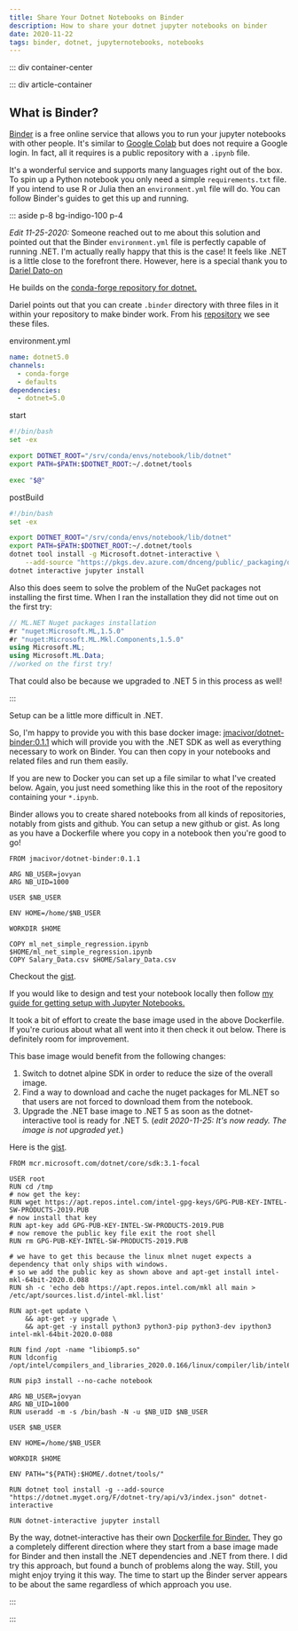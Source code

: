 ```yaml
---
title: Share Your Dotnet Notebooks on Binder
description: How to share your dotnet jupyter notebooks on binder
date: 2020-11-22
tags: binder, dotnet, jupyternotebooks, notebooks
---
```


<page-header title="Share Your .NET Notebooks on Binder"></page-header>

::: div container-center

<picture-wrapper file-name="heroes/robotmlnet-yes" alt-text="The ML.NET logo with a robot face next to it."></picture-wrapper>

::: div article-container

## What is Binder?

[Binder](https://mybinder.org/) is a free online service that allows you to run your jupyter notebooks with other people. It's similar to [Google Colab](https://colab.research.google.com) but does not require a Google login. In fact, all it requires is a public repository with a `.ipynb` file. 

It's a wonderful service and supports many languages right out of the box. To spin up a Python notebook you only need a simple `requirements.txt` file. If you intend to use R or Julia then an `environment.yml` file will do. You can follow Binder's guides to get this up and running.

::: aside p-8 bg-indigo-100 p-4

_Edit 11-25-2020:_ Someone reached out to me about this solution and pointed out that the Binder `environment.yml` file is perfectly capable of running .NET. I'm actually really happy that this is the case! It feels like .NET is a little close to the forefront there. However, here is a special thank you to [Dariel Dato-on](https://github.com/oddrationale)

He builds on the [conda-forge repository for dotnet.](https://anaconda.org/conda-forge/dotnet)

Dariel points out that you can create `.binder` directory with three files in it within your repository to make binder work. From his [repository](https://github.com/oddrationale/AdventOfCode2020CSharp/tree/main/.binder) we see these files.

environment.yml

``` yml
name: dotnet5.0
channels:
  - conda-forge
  - defaults
dependencies:
  - dotnet=5.0
```

start

``` bash
#!/bin/bash
set -ex

export DOTNET_ROOT="/srv/conda/envs/notebook/lib/dotnet"
export PATH=$PATH:$DOTNET_ROOT:~/.dotnet/tools

exec "$@"
```

postBuild

``` bash
#!/bin/bash
set -ex

export DOTNET_ROOT="/srv/conda/envs/notebook/lib/dotnet"
export PATH=$PATH:$DOTNET_ROOT:~/.dotnet/tools
dotnet tool install -g Microsoft.dotnet-interactive \
    --add-source "https://pkgs.dev.azure.com/dnceng/public/_packaging/dotnet-tools/nuget/v3/index.json"
dotnet interactive jupyter install
```

Also this does seem to solve the problem of the NuGet packages not installing the first time. When I ran the installation they did not time out on the first try:

``` csharp
// ML.NET Nuget packages installation
#r "nuget:Microsoft.ML,1.5.0"
#r "nuget:Microsoft.ML.Mkl.Components,1.5.0"
using Microsoft.ML;    
using Microsoft.ML.Data;
//worked on the first try!
```

That could also be because we upgraded to .NET 5 in this process as well!

:::

Setup can be a little more difficult in .NET. 

So, I'm happy to provide you with this base docker image: [jmacivor/dotnet-binder:0.1.1](https://hub.docker.com/layers/127236981/jmacivor/dotnet-binder/0.1.1/images/sha256-095b5f0245b905d1e9fcce399510198fd98f5b3445d362126453cf3ac526f908?context=explore&tab=layers) which will provide you with the .NET SDK as well as everything necessary to work on Binder. You can then copy in your notebooks and related files and run them easily.

If you are new to Docker you can set up a file similar to what I've created below. Again, you just need something like this in the root of the repository containing your `*.ipynb`. 

Binder allows you to create shared notebooks from all kinds of repositories, notably from gists and github. You can setup a new github or gist. As long as you have a Dockerfile where you copy in a notebook then you're good to go!

``` docker
FROM jmacivor/dotnet-binder:0.1.1

ARG NB_USER=jovyan
ARG NB_UID=1000

USER $NB_USER

ENV HOME=/home/$NB_USER

WORKDIR $HOME

COPY ml_net_simple_regression.ipynb $HOME/ml_net_simple_regression.ipynb
COPY Salary_Data.csv $HOME/Salary_Data.csv
```
Checkout the [gist](https://gist.github.com/RobotOptimist/1bfd719dc621af45a0e633ffa7ecb9ec).

If you would like to design and test your notebook locally then follow [my guide for getting setup with Jupyter Notebooks.](/blog/get-set-up-with-dotnet-and-jupyter-notebooks)

It took a bit of effort to create the base image used in the above Dockerfile. If you're curious about what all went into it then check it out below. There is definitely room for improvement. 

This base image would benefit from the following changes:

1. Switch to dotnet alpine SDK in order to reduce the size of the overall image.
2. Find a way to download and cache the nuget packages for ML.NET so that users are not forced to download them from the notebook.
3. Upgrade the .NET base image to .NET 5 as soon as the dotnet-interactive tool is ready for .NET 5. (_edit 2020-11-25: It's now ready. The image is not upgraded yet._)

Here is the [gist](https://gist.github.com/RobotOptimist/818873bd61e03a3c934d79d7612e4107).

``` docker
FROM mcr.microsoft.com/dotnet/core/sdk:3.1-focal

USER root
RUN cd /tmp
# now get the key:
RUN wget https://apt.repos.intel.com/intel-gpg-keys/GPG-PUB-KEY-INTEL-SW-PRODUCTS-2019.PUB
# now install that key
RUN apt-key add GPG-PUB-KEY-INTEL-SW-PRODUCTS-2019.PUB
# now remove the public key file exit the root shell
RUN rm GPG-PUB-KEY-INTEL-SW-PRODUCTS-2019.PUB

# we have to get this because the linux mlnet nuget expects a dependency that only ships with windows.
# so we add the public key as shown above and apt-get install intel-mkl-64bit-2020.0.088 
RUN sh -c 'echo deb https://apt.repos.intel.com/mkl all main > /etc/apt/sources.list.d/intel-mkl.list'

RUN apt-get update \
    && apt-get -y upgrade \
    && apt-get -y install python3 python3-pip python3-dev ipython3 intel-mkl-64bit-2020.0-088

RUN find /opt -name "libiomp5.so"
RUN ldconfig /opt/intel/compilers_and_libraries_2020.0.166/linux/compiler/lib/intel64_lin/

RUN pip3 install --no-cache notebook

ARG NB_USER=jovyan
ARG NB_UID=1000
RUN useradd -m -s /bin/bash -N -u $NB_UID $NB_USER

USER $NB_USER

ENV HOME=/home/$NB_USER

WORKDIR $HOME

ENV PATH="${PATH}:$HOME/.dotnet/tools/"

RUN dotnet tool install -g --add-source "https://dotnet.myget.org/F/dotnet-try/api/v3/index.json" dotnet-interactive

RUN dotnet-interactive jupyter install

```

By the way, dotnet-interactive has their own [Dockerfile for Binder.](https://github.com/dotnet/interactive/blob/main/Dockerfile) They go a completely different direction where they start from a base image made for Binder and then install the .NET dependencies and .NET from there. I did try this approach, but found a bunch of problems along the way. Still, you might enjoy trying it this way. The time to start up the Binder server appears to be about the same regardless of which approach you use.

:::

:::
